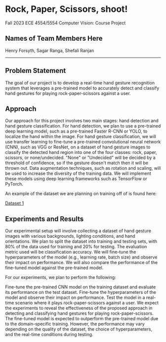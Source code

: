 # Rock, Paper, Scissors, shoot!
Fall 2023 ECE 4554/5554 Computer Vision: Course Project

## Names of Team Members Here
Henry Forsyth, Sagar Ranga, Shefali Ranjan

---


## Problem Statement
The goal of our project is to develop a real-time hand gesture recognition system that leverages a pre-trained model to accurately detect and classify hand gestures for playing rock-paper-scissors against a user.

## Approach
Our approach for this project involves two main stages: hand detection and hand gesture classification. For hand detection, we plan to use a pre-trained deep learning model, such as a pre-trained Faster R-CNN or YOLO, to localize the hand within the image. For hand gesture classification, we will use transfer learning to fine-tune a pre-trained convolutional neural network (CNN), such as VGG or ResNet, on a dataset of hand gesture images to classify the detected hand region into one of the four classes: rock, paper, scissors, or none/undecided. "None" or "Undecided" will be decided by a threshold of confidence, so if the gesture doesn't match then it will be thrown out. Data augmentation techniques, such as rotation and scaling, will be used to increase the diversity of the training data. We will implement these models using deep learning frameworks such as TensorFlow or PyTorch.

An example of the dataset we are planning on training off of is found here:

[Dataset 1](https://public.roboflow.com/classification/rock-paper-scissors/1)

## Experiments and Results
Our experimental setup will involve collecting a dataset of hand gesture images with various backgrounds, lighting conditions, and hand orientations. We plan to split the dataset into training and testing sets, with 80% of the data used for training and 20% for testing. The evaluation metric used will be classification accuracy. We will fine-tune the hyperparameters of the model (e.g., learning rate, batch size) and observe their impact on performance. We will also compare the performance of the fine-tuned model against the pre-trained model.

For our experiments, we plan to perform the following:

Fine-tune the pre-trained CNN model on the training dataset and evaluate its performance on the test dataset.
Fine-tune the hyperparameters of the model and observe their impact on performance.
Test the model in a real-time scenario where it plays rock-paper-scissors against a user.
We expect the experiments to reveal the effectiveness of the proposed approach in detecting and classifying hand gestures for playing rock-paper-scissors. The fine-tuned model is expected to outperform the pre-trained model due to the domain-specific training. However, the performance may vary depending on the quality of the dataset, the choice of hyperparameters, and the real-time conditions during testing.
